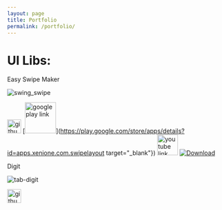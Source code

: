 ```yaml
---
layout: page
title: Portfolio
permalink: /portfolio/
---
```


# UI Libs:

Easy Swipe Maker 

![swing_swipe](https://cloud.githubusercontent.com/assets/4138527/21510499/6c44dd96-cc94-11e6-9cd5-c182c33d1b80.gif)

[<img src="{{ site.baseurl }}/images/GitHub-Mark-32px.png" alt="github link repository" style="width: 32px;"/>](https://github.com/xenione/SwipeLayout) [<img src="{{ site.baseurl }}/images/google-play-badge.png" alt="google play link" style="width: 72px;"/>](https://play.google.com/store/apps/details?id=apps.xenione.com.swipelayout target="_blank"}) [<img src="{{ site.baseurl }}/images/YouTube-social-icon_red_128px.png" alt="youtube link" style="width: 48px;"/>](https://www.youtube.com/watch?v=WBm8RUjNkvg) [![Download](https://api.bintray.com/packages/xenione/maven/Swipe-maker/images/download.svg) ](https://bintray.com/xenione/maven/Swipe-maker/_latestVersion)



Digit

![tab-digit](https://cloud.githubusercontent.com/assets/4138527/20869273/258ed640-ba6f-11e6-892c-a5986896134c.gif)

[<img src="{{ site.baseurl }}/images/GitHub-Mark-32px.png" alt="github link repository" style="width: 32px;"/>](https://github.com/xenione/Digit)



